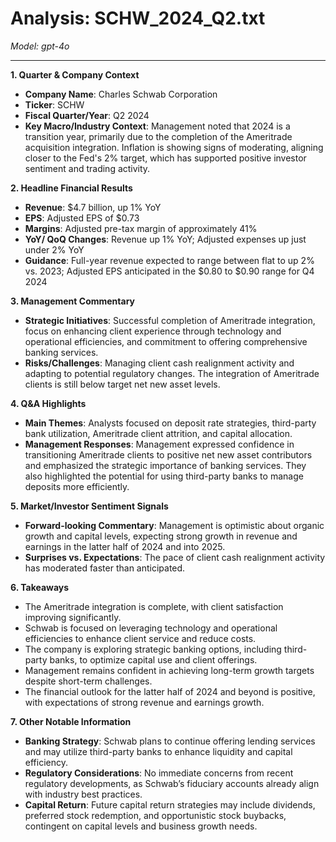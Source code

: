 # Analysis: SCHW_2024_Q2.txt

*Model: gpt-4o*

---

**1. Quarter & Company Context**
- **Company Name**: Charles Schwab Corporation
- **Ticker**: SCHW
- **Fiscal Quarter/Year**: Q2 2024
- **Key Macro/Industry Context**: Management noted that 2024 is a transition year, primarily due to the completion of the Ameritrade acquisition integration. Inflation is showing signs of moderating, aligning closer to the Fed's 2% target, which has supported positive investor sentiment and trading activity.

**2. Headline Financial Results**
- **Revenue**: $4.7 billion, up 1% YoY
- **EPS**: Adjusted EPS of $0.73
- **Margins**: Adjusted pre-tax margin of approximately 41%
- **YoY/ QoQ Changes**: Revenue up 1% YoY; Adjusted expenses up just under 2% YoY
- **Guidance**: Full-year revenue expected to range between flat to up 2% vs. 2023; Adjusted EPS anticipated in the $0.80 to $0.90 range for Q4 2024

**3. Management Commentary**
- **Strategic Initiatives**: Successful completion of Ameritrade integration, focus on enhancing client experience through technology and operational efficiencies, and commitment to offering comprehensive banking services.
- **Risks/Challenges**: Managing client cash realignment activity and adapting to potential regulatory changes. The integration of Ameritrade clients is still below target net new asset levels.

**4. Q&A Highlights**
- **Main Themes**: Analysts focused on deposit rate strategies, third-party bank utilization, Ameritrade client attrition, and capital allocation.
- **Management Responses**: Management expressed confidence in transitioning Ameritrade clients to positive net new asset contributors and emphasized the strategic importance of banking services. They also highlighted the potential for using third-party banks to manage deposits more efficiently.

**5. Market/Investor Sentiment Signals**
- **Forward-looking Commentary**: Management is optimistic about organic growth and capital levels, expecting strong growth in revenue and earnings in the latter half of 2024 and into 2025.
- **Surprises vs. Expectations**: The pace of client cash realignment activity has moderated faster than anticipated.

**6. Takeaways**
- The Ameritrade integration is complete, with client satisfaction improving significantly.
- Schwab is focused on leveraging technology and operational efficiencies to enhance client service and reduce costs.
- The company is exploring strategic banking options, including third-party banks, to optimize capital use and client offerings.
- Management remains confident in achieving long-term growth targets despite short-term challenges.
- The financial outlook for the latter half of 2024 and beyond is positive, with expectations of strong revenue and earnings growth.

**7. Other Notable Information**
- **Banking Strategy**: Schwab plans to continue offering lending services and may utilize third-party banks to enhance liquidity and capital efficiency.
- **Regulatory Considerations**: No immediate concerns from recent regulatory developments, as Schwab’s fiduciary accounts already align with industry best practices.
- **Capital Return**: Future capital return strategies may include dividends, preferred stock redemption, and opportunistic stock buybacks, contingent on capital levels and business growth needs.